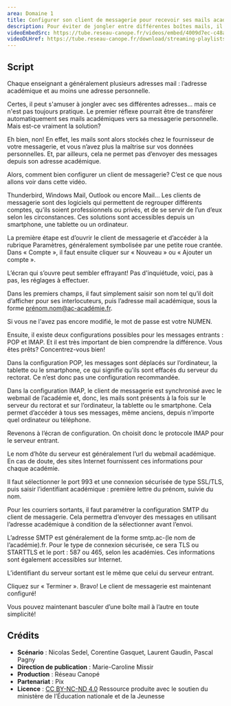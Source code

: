 ```yaml
---
area: Domaine 1
title: Configurer son client de messagerie pour recevoir ses mails académiques
description: Pour éviter de jongler entre différentes boîtes mails, il est possible d'utiliser un client de messagerie pour centraliser ses emails. Toutes les informations dans cette vidéo !
videoEmbedSrc: https://tube.reseau-canope.fr/videos/embed/4009d7ec-c48a-4a13-8198-7a083af3d61f
videoDLHref: https://tube.reseau-canope.fr/download/streaming-playlists/hls/videos/4009d7ec-c48a-4a13-8198-7a083af3d61f-1080-fragmented.mp4
---
```


## Script

Chaque enseignant a généralement plusieurs adresses mail : l’adresse académique et au
moins une adresse personnelle.

Certes, il peut s'amuser à jongler avec ses différentes adresses... mais ce n'est pas toujours
pratique. Le premier réflexe pourrait être de transférer automatiquement ses mails
académiques vers sa messagerie personnelle. Mais est-ce vraiment la solution?

Eh bien, non! En effet, les mails sont alors stockés chez le fournisseur de votre messagerie,
et vous n’avez plus la maîtrise sur vos données personnelles. Et, par ailleurs, cela ne permet
pas d’envoyer des messages depuis son adresse académique.

Alors, comment bien configurer un client de messagerie? C’est ce que nous allons voir dans
cette vidéo.

Thunderbird, Windows Mail, Outlook ou encore Mail... Les clients de messagerie sont des
logiciels qui permettent de regrouper différents comptes, qu’ils soient professionnels ou
privés, et de se servir de l’un d’eux selon les circonstances. Ces solutions sont accessibles
depuis un smartphone, une tablette ou un ordinateur.

La première étape est d’ouvrir le client de messagerie et d’accéder à la rubrique Paramètres,
généralement symbolisée par une petite roue crantée. Dans « Compte », il faut ensuite
cliquer sur « Nouveau » ou « Ajouter un compte ».

L’écran qui s’ouvre peut sembler effrayant! Pas d'inquiétude, voici, pas à pas, les réglages à
effectuer.

Dans les premiers champs, il faut simplement saisir son nom tel qu’il doit d’afficher pour ses
interlocuteurs, puis l’adresse mail académique, sous la forme prénom.nom@ac-académie.fr.

Si vous ne l'avez pas encore modifié, le mot de passe est votre NUMEN.


Ensuite, il existe deux configurations possibles pour les messages entrants : POP et IMAP. Et
il est très important de bien comprendre la différence. Vous êtes prêts? Concentrez-vous
bien!

Dans la configuration POP, les messages sont déplacés sur l’ordinateur, la tablette ou le
smartphone, ce qui signifie qu’ils sont effacés du serveur du rectorat. Ce n’est donc pas une
configuration recommandée.

Dans la configuration IMAP, le client de messagerie est synchronisé avec le webmail de
l’académie et, donc, les mails sont présents à la fois sur le serveur du rectorat et sur
l’ordinateur, la tablette ou le smartphone. Cela permet d’accéder à tous ses messages,
même anciens, depuis n’importe quel ordinateur ou téléphone.

Revenons à l’écran de configuration. On choisit donc le protocole IMAP pour le serveur
entrant.

Le nom d’hôte du serveur est généralement l’url du webmail académique. En cas de doute,
des sites Internet fournissent ces informations pour chaque académie.

Il faut sélectionner le port 993 et une connexion sécurisée de type SSL/TLS, puis saisir
l’identifiant académique : première lettre du prénom, suivie du nom.

Pour les courriers sortants, il faut paramétrer la configuration SMTP du client de messagerie.
Cela permettra d’envoyer des messages en utilisant l’adresse académique à condition de la
sélectionner avant l’envoi.

L’adresse SMTP est généralement de la forme smtp.ac-(le nom de l’académie).fr. Pour le
type de connexion sécurisée, ce sera TLS ou STARTTLS et le port : 587 ou 465, selon les
académies. Ces informations sont également accessibles sur Internet.

L’identifiant du serveur sortant est le même que celui du serveur entrant.

Cliquez sur « Terminer ». Bravo! Le client de messagerie est maintenant configuré!

Vous pouvez maintenant basculer d’une boîte mail à l’autre en toute simplicité!

## Crédits

- **Scénario** : Nicolas Sedel, Corentine Gasquet, Laurent Gaudin, Pascal Pagny
- **Direction de publication** : Marie-Caroline Missir
- **Production** : Réseau Canopé
- **Partenariat** : Pix
- **Licence** : [CC BY-NC-ND 4.0](https://creativecommons.org/licenses/by-nc-nd/4.0/deed.fr)
Ressource produite avec le soutien du ministère de l’Éducation nationale et de la Jeunesse
